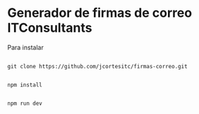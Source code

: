 # Generador de firmas de correo ITConsultants

Para instalar

<p><code>
git clone https://github.com/jcortesitc/firmas-correo.git
</code></p>
<p><code>
npm install
</code></p>
<p><code>
npm run dev
</code></p>
